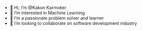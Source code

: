 - 👋 Hi, I’m @Kakon Karmoker 
- 👀 I’m interested in Machine Learning
- 🌱 I’m a passionate problem solver and learner
- 💞️ I’m looking to collaborate on software development industry


<!---
Kakon-1603114/Kakon-1603114 is a ✨ special ✨ repository because its `README.md` (this file) appears on your GitHub profile.
You can click the Preview link to take a look at your changes.
--->
